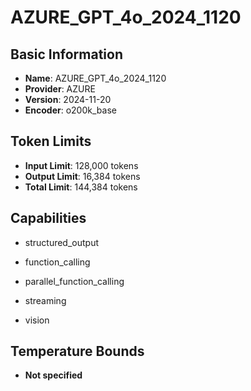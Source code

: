 # AZURE_GPT_4o_2024_1120

## Basic Information
- **Name**: AZURE_GPT_4o_2024_1120
- **Provider**: AZURE
- **Version**: 2024-11-20
- **Encoder**: o200k_base

## Token Limits
- **Input Limit**: 128,000 tokens
- **Output Limit**: 16,384 tokens
- **Total Limit**: 144,384 tokens

## Capabilities


- structured_output

- function_calling

- parallel_function_calling

- streaming

- vision





## Temperature Bounds

- **Not specified**


